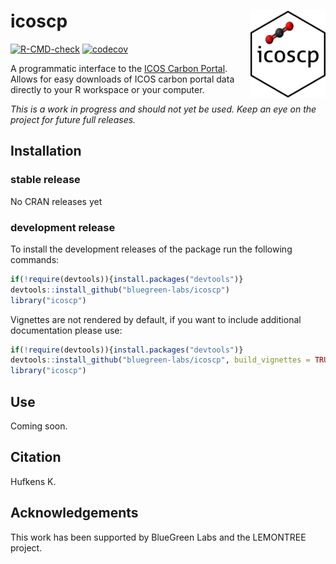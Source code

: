 # icoscp <a href='https://bluegreen-labs.github.io/icoscp/'><img src='https://raw.githubusercontent.com/bluegreen-labs/icoscp/master/logo.png' align="right" height="139" /></a>

[![R-CMD-check](https://github.com/bluegreen-labs/icoscp/workflows/R-CMD-check/badge.svg)](https://github.com/bluegreen-labs/icoscp/actions)
[![codecov](https://codecov.io/gh/bluegreen-labs/icoscp/branch/master/graph/badge.svg)](https://codecov.io/gh/bluegreen-labs/icoscp)

A programmatic interface to the [ICOS Carbon Portal](https://www.icos-cp.eu/). Allows for easy downloads of ICOS carbon portal data directly to your R workspace or your computer.

*This is a work in progress and should not yet be used. Keep an eye on the project for future full releases.*

## Installation

### stable release

No CRAN releases yet

### development release

To install the development releases of the package run the following
commands:

``` r
if(!require(devtools)){install.packages("devtools")}
devtools::install_github("bluegreen-labs/icoscp")
library("icoscp")
```

Vignettes are not rendered by default, if you want to include additional
documentation please use:

``` r
if(!require(devtools)){install.packages("devtools")}
devtools::install_github("bluegreen-labs/icoscp", build_vignettes = TRUE)
library("icoscp")
```

## Use

Coming soon.

## Citation

Hufkens K.

## Acknowledgements

This work has been supported by BlueGreen Labs and the LEMONTREE project.

